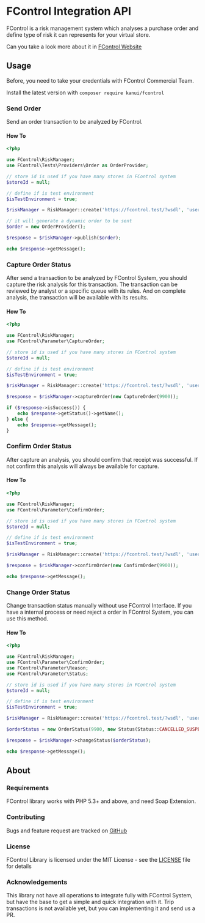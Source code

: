 FControl Integration API
========================

FControl is a risk management system which analyses a purchase order
and define type of risk it can represents for your virtual store.

Can you take a look more about it in [FControl Website](https://www.fcontrol.com.br/)

Usage
-----

Before, you need to take your credentials with FControl Commercial Team.

Install the latest version with `composer require kanui/fcontrol`

### Send Order

Send an order transaction to be analyzed by FControl.

#### How To

```php
<?php

use FControl\RiskManager;
use FControl\Tests\Providers\Order as OrderProvider;

// store id is used if you have many stores in FControl system
$storeId = null;

// define if is test environment
$isTestEnvironment = true;

$riskManager = RiskManager::create('https://fcontrol.test/?wsdl', 'username', 'password', $storeId, $isTestEnvironment);

// it will generate a dynamic order to be sent
$order = new OrderProvider();

$response = $riskManager->publish($order);

echo $response->getMessage();
```

### Capture Order Status

After send a transaction to be analyzed by FControl System, you should capture
the risk analysis for this transaction. The transaction can be reviewed by
analyst or a specific queue with its rules. And on complete analysis, the
transaction will be available with its results.

#### How To

```php
<?php

use FControl\RiskManager;
use FControl\Parameter\CaptureOrder;

// store id is used if you have many stores in FControl system
$storeId = null;

// define if is test environment
$isTestEnvironment = true;

$riskManager = RiskManager::create('https://fcontrol.test/?wsdl', 'username', 'password', $storeId, $isTestEnvironment);

$response = $riskManager->captureOrder(new CaptureOrder(9900));

if ($response->isSuccess()) {
    echo $response->getStatus()->getName();
} else {
    echo $response->getMessage();
}
```

### Confirm Order Status

After capture an analysis, you should confirm that receipt was successful.
If not confirm this analysis will always be available for capture.

#### How To

```php
<?php

use FControl\RiskManager;
use FControl\Parameter\ConfirmOrder;

// store id is used if you have many stores in FControl system
$storeId = null;

// define if is test environment
$isTestEnvironment = true;

$riskManager = RiskManager::create('https://fcontrol.test/?wsdl', 'username', 'password', $storeId, $isTestEnvironment);

$response = $riskManager->confirmOrder(new ConfirmOrder(9900));

echo $response->getMessage();
```

### Change Order Status

Change transaction status manually without use FControl Interface.
If you have a internal process or need reject a order in FControl
System, you can use this method.

#### How To

```php
<?php

use FControl\RiskManager;
use FControl\Parameter\ConfirmOrder;
use FControl\Parameter\Reason;
use FControl\Parameter\Status;

// store id is used if you have many stores in FControl system
$storeId = null;

// define if is test environment
$isTestEnvironment = true;

$riskManager = RiskManager::create('https://fcontrol.test/?wsdl', 'username', 'password', $storeId, $isTestEnvironment);

$orderStatus = new OrderStatus(9900, new Status(Status::CANCELLED_SUSPECT), new Reason(Reason::DIVERGENT_ADDRESS));

$response = $riskManager->changeStatus($orderStatus);

echo $response->getMessage();
```

About
-----

### Requirements

FControl library works with PHP 5.3+ and above, and need Soap Extension.

### Contributing

Bugs and feature request are tracked on [GitHub](https://github.com/Kanui/fcontrol/issues)

### License

FControl Library is licensed under the MIT License - see the [LICENSE](https://github.com/Kanui/fcontrol/blob/master/LICENSE)
 file for details

### Acknowledgements

This library not have all operations to integrate fully with FControl System,
but have the base to get a simple and quick integration with it.
Trip transactions is not available yet, but you can implementing it and send
us a PR.